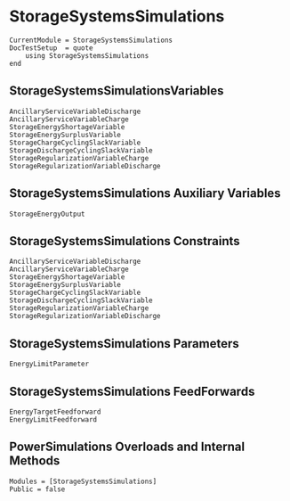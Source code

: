 # StorageSystemsSimulations

```@meta
CurrentModule = StorageSystemsSimulations
DocTestSetup  = quote
    using StorageSystemsSimulations
end
```

## StorageSystemsSimulationsVariables

```@docs
AncillaryServiceVariableDischarge
AncillaryServiceVariableCharge
StorageEnergyShortageVariable
StorageEnergySurplusVariable
StorageChargeCyclingSlackVariable
StorageDischargeCyclingSlackVariable
StorageRegularizationVariableCharge
StorageRegularizationVariableDischarge
```

## StorageSystemsSimulations Auxiliary Variables

```@docs
StorageEnergyOutput
```

## StorageSystemsSimulations Constraints

```@docs
AncillaryServiceVariableDischarge
AncillaryServiceVariableCharge
StorageEnergyShortageVariable
StorageEnergySurplusVariable
StorageChargeCyclingSlackVariable
StorageDischargeCyclingSlackVariable
StorageRegularizationVariableCharge
StorageRegularizationVariableDischarge
```

## StorageSystemsSimulations Parameters

```@docs
EnergyLimitParameter
```

## StorageSystemsSimulations FeedForwards

```@docs
EnergyTargetFeedforward
EnergyLimitFeedforward
```

## PowerSimulations Overloads and Internal Methods

```@autodocs
Modules = [StorageSystemsSimulations]
Public = false
```
